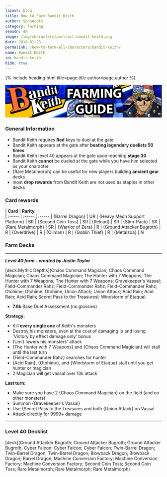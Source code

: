 ```yaml
---
layout: blog
title: How to Farm Bandit Keith
author: Spooncats
category: farming
season: dm
image: /img/characters/portrait-bandit-keith.png
date: 2018-01-23
permalink: /how-to-farm-all-characters/bandit-keith/
name: Bandit Keith
id: bandit-keith
hide: true
---
```


{% include heading.html title=page.title author=page.author %}

![Keith Banner](/img/content/events/keith.png)

### General Information
* Bandit Keith requires **Red** keys to duel at the gate
* Bandit Keith appears at the gate after **beating legendary duelists 50 times**
* Bandit Keith level 40 appears at the gate upon reaching **stage 30**
* Bandit Keith **cannot** be dueled at the gate while you have him selected as your character
* {Rare Metalmorph} can be useful for new players building **ancient gear** decks
* most **drop rewards** from Bandit Keith are not used as staples in other decks

### Card rewards

| **Card** |  **Rarity**  
| :----- | :----- | :----- 
| {Barrel Dragon} | UR
| {Heavy Mech Support Platform} | SR
| {Second Coin Toss} | SR
| {Reload} | SR
| {Stim-Pack} | SR
| {Rare Metalmorph} | SR
| {Warrior of Zera} | R
| {Ground Attacker Bugroth} | R
| {Overdrive} | R
| {Oilman} | R
| {Goblin Thief} | R
| {Metalzoa} | N


### Farm Decks
---
***Level 40 farm - created by Justin Taylor***

[deck:Mythic Depths](Chaos Command Magician; Chaos Command Magician; Chaos Command Magician; The Hunter with 7 Weapons; The Hunter with 7 Weapons; The Hunter with 7 Weapons; Gravekeeper's Vassal; Field-Commander Rahz; Field-Commander Rahz; Field-Commander Rahz; Otohime; Otohime; Otohime; Union Attack; Union Attack; Acid Rain; Acid Rain; Acid Rain; Secret Pass to the Treasuresl; Windstorm of Etaqua)

* **7.6k** Base Duel Assessment (no glossies)

**Strategy:**
* Kill **every single one** of Keith's monsters
* Destroy his monsters, even at the cost of damaging lp and losing 'Victory by effect damage only' bonus
* {Umi} lowers his monsters' attack
* {The Hunter with 7 Weapons} and {Chaos Command Magician} will stall until the last turn
* {Field-Commander Rahz} searches for hunter
* {Acid Rain}, {Otohime}, and {Windstorm of Etaqua} stall until you get hunter or magician
* 2 Magician will get vassal over 10k attack

**Last turn:**
* Make sure you have 2 {Chaos Command Magician} on the field (and no other monsters)
* Summon {Gravekeeper's Vassal}
* Use {Secret Pass to the Treasures and both {Union Attack} on Vassal
* Attack directly for 9999+ damage 
---
### Level 40 Decklist

[deck](Ground Attacker Bugroth; Ground Attacker Bugroth; Ground Attacker Bugroth; Cyber Falcon; Cyber Falcon; Cyber Falcon; Twin-Barrel Dragon; Twin-Barrel Dragon; Twin-Barrel Dragon; Blowback Dragon; Blowback Dragon; Barrel Dragon; Machine Conversion Factory; Machine Conversion Factory; Machine Conversion Factory; Second Coin Toss; Second Coin Toss; Rare Metalmorph; Rare Metalmorph; Rare Metalmorph)
